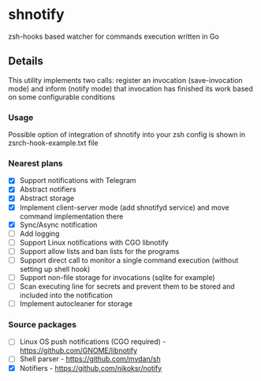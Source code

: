# shnotify
zsh-hooks based watcher for commands execution written in Go

## Details
This utility implements two calls: register an invocation (save-invocation mode) and inform (notify mode) that invocation has finished its work based on some configurable conditions

### Usage
Possible option of integration of shnotify into your zsh config is shown in zsrch-hook-example.txt file

### Nearest plans
 - [x] Support notifications with Telegram 
 - [x] Abstract notifiers
 - [x] Abstract storage
 - [x] Implement client-server mode (add shnotifyd service) and move command implementation there
 - [x] Sync/Async notification
 - [ ] Add logging
 - [ ] Support Linux notifications with CGO libnotify
 - [ ] Support allow lists and ban lists for the programs
 - [ ] Support direct call to monitor a single command execution (without setting up shell hook)
 - [ ] Support non-file storage for invocations (sqlite for example)
 - [ ] Scan executing line for secrets and prevent them to be stored and included into the notification
 - [ ] Implement autocleaner for storage

### Source packages
 - [ ] Linux OS push notifications (CGO required) - https://github.com/GNOME/libnotify
 - [ ] Shell parser - https://github.com/mvdan/sh
 - [x] Notifiers - https://github.com/nikoksr/notify
